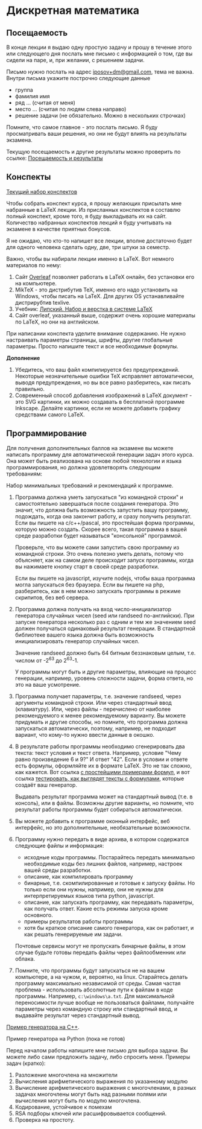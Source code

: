# Дискретная математика

## Посещаемость
В конце лекции я выдаю одну простую задачу и прошу в течение этого или следующего дня послать мне письмо с информацией о том,
где вы сидели на паре, и, при желании, с решением задачи.

Письмо нужно послать на адрес [iposov+dm@gmail.com](mailto://iposov@gmaial.com), тема не важна.
Внутри письма укажите построчно следующие данные
* группа
* фамилия имя
* ряд ... (считая от меня)
* место ... (считая по людям слева направо)
* решение задачи (не обязательно. Можно в нескольких строчках)

Помните, что самое главное - это послать письмо. Я буду просматривать ваши решения, но они не будут влиять на результаты экзамена.

Текущую посещаемость и другие результаты можно проверить по ссылке: [Посещаемость и результаты](https://docs.google.com/spreadsheets/d/1VJ6fqWGz8WuoLGuLafyeXfsAoF-bu9i8d0i_2_kESBE/edit?usp=drivesdk)

## Конспекты

[Текущий набор конспектов](notes.md)

Чтобы собрать конспект курса, я прошу желающих присылать мне набранные в LaTeX лекции. Из присланных конспектов я составлю полный
конспект, кроме того, я буду выкладывать их на сайт. Количество набранных конспектов лекций я буду учитывать на экзамене в качестве
приятных бонусов.

Я не ожидаю, что кто-то напишет все лекции, вполне достаточно будет для одного человека сделать одну, две, три штуки за семестр.

Важно, чтобы вы набирали лекции именно в LaTeX. Вот немного материалов по нему:

1. Сайт [Overleaf](https://ru.overleaf.com) позволяет работать в LaTeX онлайн, без установки его на компьютере.
1. MikTeX - это дистрибутив TeX, именно его надо установить на Windows, чтобы писать на LaTeX. Для других OS устанавливайте
дистрирубтив texlive.
1. Учебник: [Липский. Набор и верстка в системе LaTeX](https://www.mccme.ru/free-books/llang/newllang.pdf)
1. Сайт overleaf, указанный выше, содержит очень хорошие материалы по LaTeX, но они на английском.

При написании конспекта уделите внимание содержанию. Не нужно настраивать параметры страницы, шрифты, другие глобальные параметры.
Просто напишите текст и все необходимые формулы.

**Дополнение**
1. Убедитесь, что ваш файл компилируется без предупреждений. Некоторые незначительные ошибки
TeX исправляет автоматически, выводя предупреждения, но вы все равно разберитесь, как писать правильно.
1. Современный способ добавления изображений в LaTeX документ - это SVG картинки, их можно создавать
в бесплатной программе Inkscape. Делайте картинки, если не можете добавить графику средствами самого
LaTeX.

## Программирование

Для получения дополнительных баллов на экзамене вы можете написать программу для автоматической генерации задач этого курса. Она может быть реализована на основе любой технологии и языка программирования, но должна удовлетворять следующим требованиям:

Набор минимальных требований и рекомендаций к программе.
1. Программа должна уметь запускаться "из командной строки" и самостоятельно завершаться после создания генератора. Это значит, что должна быть возможность запустить вашу программу, подождать, когда она закончит работу, и сразу получить результат. Если вы пишете на c/c++/pascal, это простейшая форма программы, которую можно создать. Скорее всего, такая программа в вашей среде разработки будет называться "консольной" программой.

    Проверьте, что вы можете сами запустить свою программу из командной строки. Это очень полезно уметь делать, потому что объясняет, как на самом деле происходит запуск программы, когда вы нажимаете кнопку старт в своей среде разработки.

    Если вы пишете на javascript, изучите nodejs, чтобы ваша программа могла запускаться без браузера. Если вы пишете на php, разберитесь, как в нем можно запускать программы в режиме скрипитов, без веб сервера.
1. Программа должна получать на вход число-инициализатор генератора случайных чисел (seed или randseed по-английски). При запуске генератора несколько раз с одним и тем же значением seed должен получаться одинаковый результат генерации. В стандартной библиотеке вашего языка должна быть возможность инициализировать генератор случайных чисел.

    Значение randseed должно быть 64 битным беззнаковым целым, т.е. числом от -2<sup>63</sup> до 2<sup>63</sup>-1.

    У программы могут быть и другие параметры, влияющие на процесс генерации, например, уровень сложности задачи, форма ответа, но это на ваше усмотрение.

1. Программа получает параметры, т.е. значение randseed,  через аргументы командной строки. Или через стандартный ввод (клавиатуру). Или, через файлы - перечислено от наиболее рекомендуемого к менее рекомендуемому варианту. Вы можете придумать и другие способы, но помните, что программа должна запускаться автоматически, поэтому, например, не подходит вариант, что кому-то нужно ввести данные в окошко.

1. В результате работы программы необходимо сгенерировать два текста: текст условия и текст ответа. Например, условие "Чему равно произведение 6 и 9?" И ответ "42". Если в условии и ответе есть формулы, оформляйте их в формате LaTeX. Это не так сложно, как кажется. Вот ссылка [с простейшими примерами формул](https://ru.wikipedia.org/wiki/%D0%92%D0%B8%D0%BA%D0%B8%D0%BF%D0%B5%D0%B4%D0%B8%D1%8F:%D0%9F%D1%80%D0%B8%D0%BC%D0%B5%D1%80%D1%8B_%D0%BE%D1%84%D0%BE%D1%80%D0%BC%D0%BB%D0%B5%D0%BD%D0%B8%D1%8F_%D1%84%D0%BE%D1%80%D0%BC%D1%83%D0%BB), и вот ссылка [тестировать, как выглядят тексты с формулами](https://www.codecogs.com/latex/eqneditor.php), которые создаёт ваш генератор.

    Выдавать результат программа может на стандартный вывод (т.е. в консоль), или в файлы. Возможны другие варианты, но помните, что результат работы программы будет собираться автоматически.

1. Вы можете добавить к программе оконный интерфейс, веб интерфейс, но это дополнительные, необязательные возможности.

1. Программу нужно передать в виде архива, в котором содержатся следующие файлы и информация:
    - исходные коды программы. Постарайтесь передать минимально необходимые коды без лишних файлов, например, настроек вашей среды разработки.
    - описание, как компилировать программу
    - бинарные, т.е. скомпилированные и готовые к запуску файлы. Но только если они нужны, например, они не нужны для интерпретируемых языков типа python, javascript.
    - описание, как запускать программу, как передавать параметры, как получать ответ. Какие есть режимы запуска кроме   основного.
    - примеры результатов работы программы 
    - хотя бы краткое описание самого генератора, как он работает, и как решать генерируемые им задачи.
  
    Почтовые сервисы могут не пропускать бинарные файлы, в этом случае будьте готовы передать файлы через файлообменник или облака.

1. Помните, что программы будут запускаться  не на вашем компьютере, а на чужом, и, вероятно, на linux. Старайтесь делать программу максимально независимой от среды. Самая частая проблема - использовать абсолютные пути к файлам в коде программы. Например, `c:\windows\a.txt`. Для максимальной переносимости лучше вообще не пользоваться файлами, получайте параметры через командную строку или стандартный ввод, и выдавайте результат через стандартный вывод.

[Пример генератора на C++](https://github.com/iposov/generator_examples/blob/master/cpp_generator/main.cpp).

Пример генератора на Python (пока не готов)

Перед началом работы напишите мне письмо для выбора задачи. Вы можете либо сами предложить задачу, либо спросить меня. Примеры задач (кратко):

1. Разложение многочлена на множители
2. Вычисления арифметического выражения по указанному модулю
3. Вычисление арифметического выражения с многочленами, в разных задачах многочлены могут быть над разными полями или вычисления могут быть по модулю многочлена.
4. Кодирование, устойчивое к помехам
5. RSA подборы ключей или расшифровывается сообщений.
6. Проверка на простоту.

